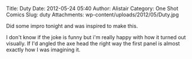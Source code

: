 Title: Duty
Date: 2012-05-24 05:40
Author: Alistair
Category: One Shot Comics
Slug: duty
Attachments: wp-content/uploads/2012/05/Duty.jpg

Did some impro tonight and was inspired to make this.

I don't know if the joke is funny but i'm really happy with how it
turned out visually. If I'd angled the axe head the right way the first
panel is almost exactly how I was imagining it.
